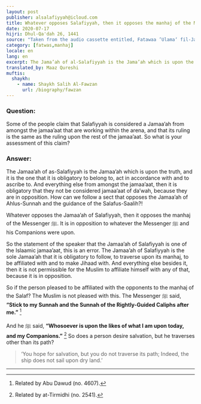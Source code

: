 ```yaml
---
layout: post
publisher: alsalafiyyah@icloud.com
title: Whatever opposes Salafiyyah, then it opposes the manhaj of the Messenger ﷺ
date: 2020-07-17
hijri: Dhul-Qa'dah 26, 1441
source: "Taken from the audio cassette entitled, Fatawaa ’Ulama‘ fil-Jamaa’aat, via Minhaajus-Sunnah Recordings in ar-Riyad."
category: [fatwas,manhaj]
locale: en
lang: en
excerpt: The Jama’ah of al-Salafiyyah is the Jama’ah which is upon the truth, and it is the one that it is obligatory to belong to.
translated_by: Maaz Qureshi
muftis:
  shaykh: 
    - name: Shaykh Salih Al-Fawzan
      url: /biography/fawzan
---
```


### Question:
Some of the people claim that Salafiyyah is considered a Jamaa’ah from amongst the jamaa’aat that are working within the arena, and that its ruling is the same as the ruling upon the rest of the jamaa’aat. So what is your assessment of this claim?

### Answer:
The Jamaa’ah of as-Salafiyyah is the Jamaa’ah which is upon the truth, and it is the one that it is obligatory to belong to, act in accordance with and to ascribe to. And everything else from amongst the jamaa’aat, then it is obligatory that they not be considered jamaa’aat of da’wah, because they are in opposition. How can we follow a sect that opposes the Jamaa’ah of Ahlus-Sunnah and the guidance of the Salafus-Saalih?!

Whatever opposes the Jamaa’ah of Salafiyyah, then it opposes the manhaj of the Messenger ﷺ. It is in opposition to whatever the Messenger ﷺ and his Companions were upon.

So the statement of the speaker that the Jamaa’ah of Salafiyyah is one of the Islaamic jamaa’aat, this is an error. The Jamaa’ah of Salafiyyah is the sole Jamaa’ah that it is obligatory to follow, to traverse upon its manhaj, to be affiliated with and to make Jihaad with. And everything else besides it, then it is not permissible for the Muslim to affiliate himself with any of that, because it is in opposition.

So if the person pleased to be affiliated with the opponents to the manhaj of the Salaf? The Muslim is not pleased with this. The Messenger ﷺ said, **“Stick to my Sunnah and the Sunnah of the Rightly-Guided Caliphs after me.”** [^1]

And he ﷺ said, **“Whosoever is upon the likes of what I am upon today, and my Companions.”** [^2] So does a person desire salvation, but he traverses other than its path?

> ‘You hope for salvation, but you do not traverse its path; Indeed, the ship does not sail upon dry land.’

---
[^1]: Related by Abu Dawud (no. 4607).
[^2]: Related by at-Tirmidhi (no. 2541).
